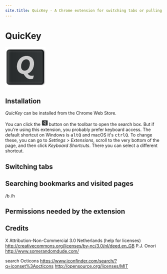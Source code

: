 ```yaml
---
site.title: QuicKey - A Chrome extension for switching tabs or pulling up bookmarks and history via a Quicksilver-style search.
---
```


# QuicKey

![QuicKey](img/icon-128.png)


## Installation

*QuicKey* can be installed from the Chrome Web Store.

You can click the <img src="img/icon-38.png" style="height: 19px"> button on the toolbar to open the search box.  But if you're using this extension, you probably prefer keyboard access.  The default shortcut on Windows is <kbd>alt</kbd><kbd>Q</kbd> and macOS it's <kbd>ctrl</kbd><kbd>Q</kbd>.  To change these, you can go to *Settings > Extensions*, scroll to the very bottom of the page, and then click *Keyboard Shortcuts*.  There you can select a different shortcut.   


## Switching tabs



## Searching bookmarks and visited pages

/b
/h


## Permissions needed by the extension


## Credits

X
Attribution-Non-Commercial 3.0 Netherlands (help for licenses) http://creativecommons.org/licenses/by-nc/3.0/nl/deed.en_GB
P.J. Onori
http://www.somerandomdude.com/

search
Octicons https://www.iconfinder.com/search/?q=iconset%3Aocticons
http://opensource.org/licenses/MIT
